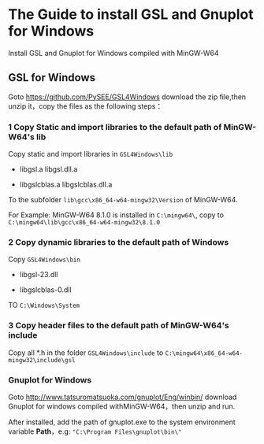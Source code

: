 
# The Guide to install GSL and Gnuplot for Windows

Install GSL and Gnuplot for Windows compiled with MinGW-W64

## GSL for Windows

Goto https://github.com/PySEE/GSL4Windows download the zip file,then unzip it，copy the files as the following steps：

### 1 Copy Static and import libraries to the default path of MinGW-W64's lib

Copy static and import libraries in  `GSL4Windows\lib`

* libgsl.a libgsl.dll.a 

* libgslcblas.a libgslcblas.dll.a

To the subfolder `lib\gcc\x86_64-w64-mingw32\Version` of  MinGW-W64.

For Example: MinGW-W64 8.1.0 is installed in `C:\mingw64\`, copy to `C:\mingw64\lib\gcc\x86_64-w64-mingw32\8.1.0`

### 2 Copy dynamic libraries to the default path of Windows

Copy `GSL4Windows\bin` 

* libgsl-23.dll

* libgslcblas-0.dll

TO `C:\Windows\System`

### 3 Copy header files to the default path of MinGW-W64's include

Copy all *.h in the folder `GSL4Windows\include` to `C:\mingw64\x86_64-w64-mingw32\include\gsl`

### Gnuplot for Windows

Goto http://www.tatsuromatsuoka.com/gnuplot/Eng/winbin/ download Gnuplot for windows compiled withMinGW-W64，then unzip and run.
 
After installed, add the path of gnuplot.exe to the system environment variable **Path**，e.g: `"C:\Program Files\gnuplot\bin\"`

 